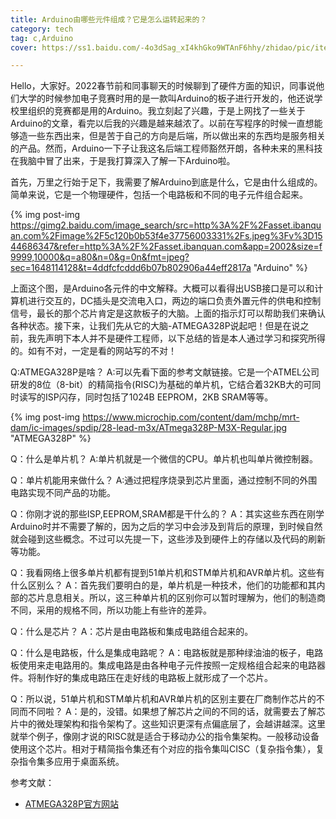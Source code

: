 ```yaml
---
title: Arduino由哪些元件组成？它是怎么运转起来的？
category: tech
tag: c,Arduino
cover: https://ss1.baidu.com/-4o3dSag_xI4khGko9WTAnF6hhy/zhidao/pic/item/5366d0160924ab184b382c733efae6cd7b890b4c.jpg

---
```


Hello，大家好。2022春节前和同事聊天的时候聊到了硬件方面的知识，同事说他们大学的时候参加电子竞赛时用的是一款叫Arduino的板子进行开发的，他还说学校里组织的竞赛都是用的Arduino。我立刻起了兴趣，于是上网找了一些关于Arduino的文章，看完以后我的兴趣是越来越浓了。以前在写程序的时候一直想能够造一些东西出来，但是苦于自己的方向是后端，所以做出来的东西均是服务相关的产品。然而，Arduino一下子让我这名后端工程师豁然开朗，各种未来的黑科技在我脑中冒了出来，于是我打算深入了解一下Arduino啦。

首先，万里之行始于足下，我需要了解Arduino到底是什么，它是由什么组成的。简单来说，它是一个物理硬件，包括一个电路板和不同的电子元件组合起来。


{% img post-img https://gimg2.baidu.com/image_search/src=http%3A%2F%2Fasset.ibanquan.com%2Fimage%2F5c120b0b53f4e37756003331%2Fs.jpeg%3Fv%3D1544686347&refer=http%3A%2F%2Fasset.ibanquan.com&app=2002&size=f9999,10000&q=a80&n=0&g=0n&fmt=jpeg?sec=1648114128&t=4ddfcfcddd6b07b802906a44eff2817a "Arduino" %}

上面这个图，是Arduino各元件的中文解释。大概可以看得出USB接口是可以和计算机进行交互的，DC插头是交流电入口，两边的端口负责外置元件的供电和控制信号，最长的那个芯片肯定是这款板子的大脑。上面的指示灯可以帮助我们来确认各种状态。接下来，让我们先从它的大脑-ATMEGA328P说起吧！但是在说之前，我先声明下本人并不是硬件工程师，以下总结的皆是本人通过学习和探究所得的。如有不对，一定是看的网站写的不对！

Q:ATMEGA328P是啥？
A:可以先看下面的参考文献链接。它是一个ATMEL公司研发的8位（8-bit）的精简指令(RISC)为基础的单片机，它结合着32KB大的可同时读写的ISP闪存，同时包括了1024B EEPROM，2KB SRAM等等。

{% img post-img https://www.microchip.com/content/dam/mchp/mrt-dam/ic-images/spdip/28-lead-m3x/ATmega328P-M3X-Regular.jpg "ATMEGA328P" %}


Q：什么是单片机？
A:单片机就是一个微信的CPU。单片机也叫单片微控制器。

Q：单片机能用来做什么？
A:通过把程序烧录到芯片里面，通过控制不同的外围电路实现不同产品的功能。

Q：你刚才说的那些ISP,EEPROM,SRAM都是干什么的？
A：其实这些东西在刚学Arduino时并不需要了解的，因为之后的学习中会涉及到背后的原理，到时候自然就会碰到这些概念。不过可以先提一下，这些涉及到硬件上的存储以及代码的刷新等功能。

Q：我看网络上很多单片机都有提到51单片机和STM单片机和AVR单片机。这些有什么区别么？
A：首先我们要明白的是，单片机是一种技术，他们的功能都和其内部的芯片息息相关。所以，这三种单片机的区别你可以暂时理解为，他们的制造商不同，采用的规格不同，所以功能上有些许的差异。

Q：什么是芯片？
A：芯片是由电路板和集成电路组合起来的。

Q：什么是电路板，什么是集成电路呢？
A：电路板就是那种绿油油的板子，电路板使用来走电路用的。集成电路是由各种电子元件按照一定规格组合起来的电路器件。将制作好的集成电路压在走好线的电路板上就形成了一个芯片。

Q：所以说，51单片机和STM单片机和AVR单片机的区别主要在厂商制作芯片的不同而不同啦？
A：是的，没错。如果想了解芯片之间的不同的话，就需要去了解芯片中的微处理架构和指令架构了。这些知识更深有点偏底层了，会越讲越深。这里就举个例子，像刚才说的RISC就是适合于移动办公的指令集架构。一般移动设备使用这个芯片。相对于精简指令集还有个对应的指令集叫CISC（复杂指令集），复杂指令集多应用于桌面系统。


参考文献：
- [ATMEGA328P官方网站](https://www.microchip.com/en-us/product/ATMEGA328P)
